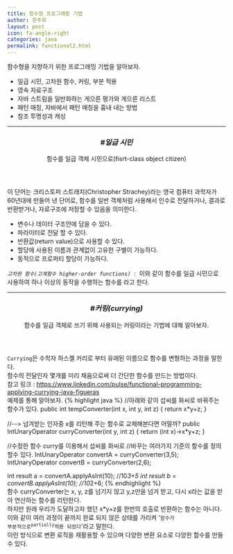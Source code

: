 ```yaml
---
title: 함수형 프로그래밍 기법
author: 한주희
layout: post
icon: fa-angle-right
categories: java
permalink: functional2.html
---
```

<div class="font17 darkGray">
  함수형을 지향하기 위한 프로그래밍 기법을 알아보자.
  <ul>
    <li>일급 시민, 고차원 함수, 커링, 부분 적용</li>
    <li>영속 자료구조</li>
    <li>자바 스트림을 일반화하는 게으른 평가와 게으른 리스트</li>
    <li>패턴 매칭, 자바에서 패턴 매칭을 흉내 내는 방법</li>
    <li>참조 투명성과 캐싱</li>
  </ul>
  <hr>
  <header>
    <h3><i>#일급 시민</i></h3>
    <p>함수를 일급 객체 시민으로(fisrt-class object citizen)</p>
  </header>
  <p>
    이 단어는 크리스토퍼 스트래치(Christopher Strachey)라는 영국 컴퓨터 과학자가 60년대에 만들어 낸 단어로,
    함수를 일반 객체처럼 사용해서 인수로 전달하거나, 결과로 반환받거나, 자료구조에 저장할 수 있음을 의미한다.
  </p>
  <ul>
    <li>변수나 데이터 구조안에 담을 수 있다.</li>
    <li>파라미터로 전달 할 수 있다.</li>
    <li>반환값(return value)으로 사용할 수 있다.</li>
    <li>할당에 사용된 이름과 관계없이 고유한 구별이 가능하다.</li>
    <li>동적으로 프로퍼티 할당이 가능하다.</li>
  </ul>
  <p>
    <code class="highlighter-rouge"><i>고차원 함수(고계함수 higher-order functions)</i></code> &nbsp;:&nbsp;
    이와 같이 함수를 일급 시민으로 사용하여 하나 이상의 동작을 수행하는 함수를 라고 한다.
  </p>
<hr>
  <header>
    <h3><i>#커링(currying)</i></h3>
    <p>함수를 일급 객체로 쓰기 위해 사용되는 커링이라는 기법에 대해 알아보자.</p>
  </header>
  <p><code>Currying</code>은 수학자 하스켈 커리로 부터 유래된 이름으로 함수를 변형하는 과정을 말한다.
    <br>함수의 전달인자 몇개를 미리 채움으로써 더 간단한 함수를 만드는 방법이다.
    <br>참고 링크 : <a href="https://www.linkedin.com/pulse/functional-programming-applying-currying-java-figueras" target="_blank">https://www.linkedin.com/pulse/functional-programming-applying-currying-java-figueras</a>
    <br>예제를 통해 알아보자.
    {% highlight java %}
//아래와 같이 섭씨를 화씨로 바꿔주는 함수가 있다.
public int tempConverter(int x, int y, int z) {
  return x*y+z;
}

//--> 넘겨받는 인자중 x를 리턴해 주는 함수로 교체해본다면 어떨까?
public IntUnaryOperator curryConverter(int y, int z) {
    return (int x)->x*y+z;
}

//수정한 함수 curry를 이용해서 섭씨를 화씨로
//바꾸는 여러가지 기준의 함수를 정의 할수 있다.
IntUnaryOperator convertA = curryConverter(3,5);
IntUnaryOperator convertB = curryConverter(2,6);

int result a = convertA.applyAsInt(10); //10*3+5
int result b = convertB.applyAsInt(10); //10*2+6;
    {% endhighlight %}
    <br>함수 curryConverter는 x, y, z를 넘기지 않고 y,z만을 넘겨 받고, 다시 x라는 값을 받아 연산하는 함수를 리턴한다.
    <br>하지만 원래 우리가 도달하고자 했던 x*y+z를 한번의 호출로 반환하는 함수는 아니다.
    <br>이와 같이 여러 과정이 끝까지 완료 되지 않은 상태를 가리켜 '<code>함수가 부분적으로<sup>partially</sup>적용 되었다</code>'라고 말한다.
    <br>이런 방식으로 변환 로직을 재활용할 수 있으며 다양한 변환 요소로 다양한 함수를 만들 수 있다.
  </p>
</div>

